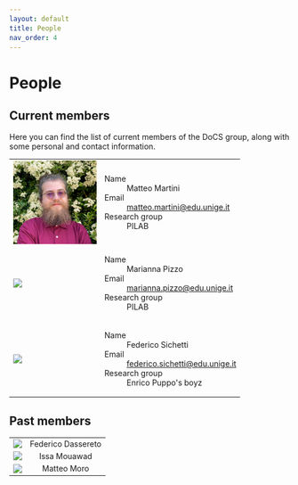 ```yaml
---
layout: default
title: People
nav_order: 4
---
```


# People

## Current members

Here you can find the list of current members of the DoCS group, along with some personal and contact information.

<table border="0">
    <tr>
        <td>
            <img src="/assets/images/people/martiniMatteo.jpg" style="display: block; margin: 0 auto; max-width: 150px;">
        </td>
        <td>
            <dl>
                <dt>Name</dt>
                <dd>Matteo Martini</dd>
                <dt>Email</dt>
                <dd><a href="mailto:matteo.martini@edu.unige.it">matteo.martini@edu.unige.it</a></dd>
                <dt>Research group</dt>
                <dd>PILAB</dd>
            </dl>
        </td>
    </tr>
    <tr>
        <td>
            <img src="https://rubrica.unige.it/static/foto/UUBEWF9r.jpg?1699729226.7903" style="display: block; margin: 0 auto; max-width: 150px;">
        </td>
        <td>
            <dl>
                <dt>Name</dt>
                <dd>Marianna Pizzo</dd>
                <dt>Email</dt>
                <dd><a href="mailto:marianna.pizzo@edu.unige.it">marianna.pizzo@edu.unige.it</a></dd>
                <dt>Research group</dt>
                <dd>PILAB</dd>
            </dl>
        </td>
    </tr>
    <tr>
        <td>
            <img src="https://rubrica.unige.it/static/foto/UUdAX1Jv.jpg?1699729176.6326" style="display: block; margin: 0 auto; max-width: 150px;">
        </td>
        <td>
            <dl>
                <dt>Name</dt>
                <dd>Federico Sichetti</dd>
                <dt>Email</dt>
                <dd><a href="mailto:federico.sichetti@edu.unige.it">federico.sichetti@edu.unige.it</a></dd>
                <dt>Research group</dt>
                <dd>Enrico Puppo's boyz</dd>
            </dl>
        </td>
    </tr>
</table>


## Past members
<table>
    <tr>
        <td>
            <img src="https://rubrica.unige.it/static/foto/VkpFWVxv.jpg?1650988504.4559" style="display: block; margin: 0 auto; max-width: 150px;">
        </td>
        <td>
            <center>Federico Dassereto</center>
        </td>
    </tr>
    <tr>
        <td>
            <img src="https://rubrica.unige.it/static/foto/UUZCX11p.jpg?1652362134.1219" style="display: block; margin: 0 auto; max-width: 150px;">
        </td>
        <td>
            <center>Issa Mouawad</center>
        </td>
    </tr>
    <tr>
        <td>
            <img src="https://rubrica.unige.it/static/foto/VkpHWFJh.jpg?1652362158.5667" style="display: block; margin: 0 auto; max-width: 150px;">
        </td>
        <td>
            <center>Matteo Moro</center>
        </td>
    </tr>
</table>